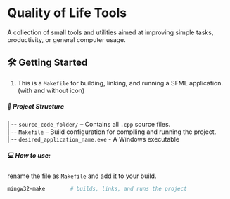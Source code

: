 # Quality of Life Tools

A collection of small tools and utilities aimed at improving simple tasks, productivity, or general computer usage.

## 🛠️ Getting Started

1. This is a `Makefile` for building, linking, and running a SFML application. (with and without icon)

##### 📁 Project Structure
| -- `source_code_folder/` – Contains all `.cpp` source files. </br>
| -- `Makefile` – Build configuration for compiling and running the project. </br>
| -- `desired_application_name.exe` - A Windows executable

##### 💻 How to use:

rename the file as `Makefile` and add it to your build.

```bash
mingw32-make        # builds, links, and runs the project
